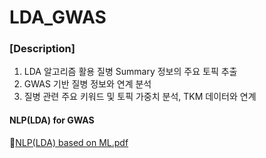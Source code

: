 # LDA_GWAS

### [Description]
1) LDA 알고리즘 활용 질병 Summary 정보의 주요 토픽 추출
2) GWAS 기반 질병 정보와 연계 분석
3) 질병 관련 주요 키워드 및 토픽 가중치 분석, TKM 데이터와 연계

#### NLP(LDA) for GWAS
📜[NLP(LDA) based on ML.pdf](https://github.com/user-attachments/files/18639958/NLP.LDA.based.on.ML.pdf)
